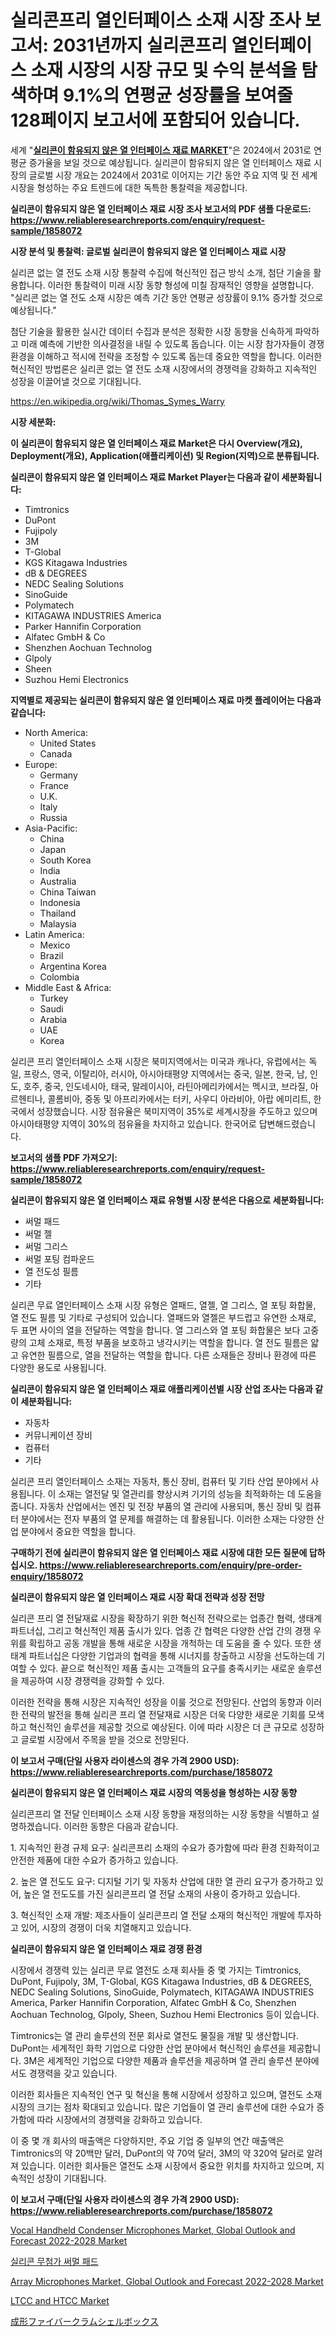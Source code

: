 <p><h1>실리콘프리 열인터페이스 소재 시장 조사 보고서: 2031년까지 실리콘프리 열인터페이스 소재 시장의 시장 규모 및 수익 분석을 탐색하며 9.1%의 연평균 성장률을 보여줄 128페이지 보고서에 포함되어 있습니다.</h1></p><p>세계 "<strong><a href="https://www.reliableresearchreports.com/silicone-free-thermal-interface-materials-r1858072">실리콘이 함유되지 않은 열 인터페이스 재료 MARKET</a></strong>"은 2024에서 2031로 연평균 증가율을 보일 것으로 예상됩니다. 실리콘이 함유되지 않은 열 인터페이스 재료 시장의 글로벌 시장 개요는 2024에서 2031로 이어지는 기간 동안 주요 지역 및 전 세계 시장을 형성하는 주요 트렌드에 대한 독특한 통찰력을 제공합니다.</p>
<p><strong>실리콘이 함유되지 않은 열 인터페이스 재료 시장 조사 보고서의 PDF 샘플 다운로드: <a href="https://www.reliableresearchreports.com/enquiry/request-sample/1858072">https://www.reliableresearchreports.com/enquiry/request-sample/1858072</a></strong></p>
<p><strong>시장 분석 및 통찰력: 글로벌 실리콘이 함유되지 않은 열 인터페이스 재료 시장</strong></p>
<p><p>실리콘 없는 열 전도 소재 시장 통찰력 수집에 혁신적인 접근 방식 소개, 첨단 기술을 활용합니다. 이러한 통찰력이 미래 시장 동향 형성에 미칠 잠재적인 영향을 설명합니다. "실리콘 없는 열 전도 소재 시장은 예측 기간 동안 연평균 성장률이 9.1% 증가할 것으로 예상됩니다."</p><p>첨단 기술을 활용한 실시간 데이터 수집과 분석은 정확한 시장 동향을 신속하게 파악하고 미래 예측에 기반한 의사결정을 내릴 수 있도록 돕습니다. 이는 시장 참가자들이 경쟁 환경을 이해하고 적시에 전략을 조정할 수 있도록 돕는데 중요한 역할을 합니다. 이러한 혁신적인 방법론은 실리콘 없는 열 전도 소재 시장에서의 경쟁력을 강화하고 지속적인 성장을 이끌어낼 것으로 기대됩니다.</p></p>
<p><a href="%7CAUTHORITHY_DOMAIN_URL%7C">https://en.wikipedia.org/wiki/Thomas_Symes_Warry</a></p>
<p><strong>시장 세분화:</strong></p>
<p><strong>이 실리콘이 함유되지 않은 열 인터페이스 재료 Market은 다시 Overview(개요), Deployment(개요), Application(애플리케이션) 및 Region(지역)으로 분류됩니다.</strong></p>
<p><strong>실리콘이 함유되지 않은 열 인터페이스 재료 Market Player는 다음과 같이 세분화됩니다:</strong></p>
<p><ul><li>Timtronics</li><li>DuPont</li><li>Fujipoly</li><li>3M</li><li>T-Global</li><li>KGS Kitagawa Industries</li><li>dB & DEGREES</li><li>NEDC Sealing Solutions</li><li>SinoGuide</li><li>Polymatech</li><li>KITAGAWA INDUSTRIES America</li><li>Parker Hannifin Corporation</li><li>Alfatec GmbH & Co</li><li>Shenzhen Aochuan Technolog</li><li>Glpoly</li><li>Sheen</li><li>Suzhou Hemi Electronics</li></ul></p>
<p><strong>지역별로 제공되는 실리콘이 함유되지 않은 열 인터페이스 재료 마켓 플레이어는 다음과 같습니다:</strong></p>
<p><ul>
    <li>
        North America:
        <ul>
            <li>United States</li>
            <li>Canada</li>
        </ul>
    </li>
    <li>
        Europe:
        <ul>
            <li>Germany</li>
            <li>France</li>
            <li>U.K.</li>
            <li>Italy</li>
            <li>Russia</li>
        </ul>
    </li>
    <li>
        Asia-Pacific:
        <ul>
            <li>China</li>
            <li>Japan</li>
            <li>South Korea</li>
            <li>India</li>
            <li>Australia</li>
            <li>China Taiwan</li>
            <li>Indonesia</li>
            <li>Thailand</li>
            <li>Malaysia</li>
        </ul>
    </li>
    <li>
        Latin America:
        <ul>
            <li>Mexico</li>
            <li>Brazil</li>
            <li>Argentina Korea</li>
            <li>Colombia</li>
        </ul>
    </li>
    <li>
        Middle East & Africa:
        <ul>
            <li>Turkey</li>
            <li>Saudi</li>
            <li>Arabia</li>
            <li>UAE</li>
            <li>Korea</li>
        </ul>
    </li>
    </ul></p>
<p><p>실리콘 프리 열인터페이스 소재 시장은 북미지역에서는 미국과 캐나다, 유럽에서는 독일, 프랑스, 영국, 이탈리아, 러시아, 아시아태평양 지역에서는 중국, 일본, 한국, 남, 인도, 호주, 중국, 인도네시아, 태국, 말레이시아, 라틴아메리카에서는 멕시코, 브라질, 아르헨티나, 콜롬비아, 중동 및 아프리카에서는 터키, 사우디 아라비아, 아랍 에미리트, 한국에서 성장했습니다. 시장 점유율은 북미지역이 35%로 세계시장을 주도하고 있으며 아시아태평양 지역이 30%의 점유율을 차지하고 있습니다. 한국어로 답변해드렸습니다.</p></p>
<p><strong>보고서의 샘플 PDF 가져오기: <a href="https://www.reliableresearchreports.com/enquiry/request-sample/1858072">https://www.reliableresearchreports.com/enquiry/request-sample/1858072</a></strong></p>
<p><strong>실리콘이 함유되지 않은 열 인터페이스 재료 유형별 시장 분석은 다음으로 세분화됩니다:</strong></p>
<p><ul><li>써멀 패드</li><li>써멀 젤</li><li>써멀 그리스</li><li>써멀 포팅 컴파운드</li><li>열 전도성 필름</li><li>기타</li></ul></p>
<p><p>실리콘 무료 열인터페이스 소재 시장 유형은 열패드, 열젤, 열 그리스, 열 포팅 화합물, 열 전도 필름 및 기타로 구성되어 있습니다. 열패드와 열젤은 부드럽고 유연한 소재로, 두 표면 사이의 열을 전달하는 역할을 합니다. 열 그리스와 열 포팅 화합물은 보다 고중량의 고체 소재로, 특정 부품을 보호하고 냉각시키는 역할을 합니다. 열 전도 필름은 얇고 유연한 필름으로, 열을 전달하는 역할을 합니다. 다른 소재들은 장비나 환경에 따른 다양한 용도로 사용됩니다.</p></p>
<p><strong>실리콘이 함유되지 않은 열 인터페이스 재료 애플리케이션별 시장 산업 조사는 다음과 같이 세분화됩니다:</strong></p>
<p><ul><li>자동차</li><li>커뮤니케이션 장비</li><li>컴퓨터</li><li>기타</li></ul></p>
<p><p>실리콘 프리 열인터페이스 소재는 자동차, 통신 장비, 컴퓨터 및 기타 산업 분야에서 사용됩니다. 이 소재는 열전달 및 열관리를 향상시켜 기기의 성능을 최적화하는 데 도움을 줍니다. 자동차 산업에서는 엔진 및 전장 부품의 열 관리에 사용되며, 통신 장비 및 컴퓨터 분야에서는 전자 부품의 열 문제를 해결하는 데 활용됩니다. 이러한 소재는 다양한 산업 분야에서 중요한 역할을 합니다.</p></p>
<p><strong>구매하기 전에 실리콘이 함유되지 않은 열 인터페이스 재료 시장에 대한 모든 질문에 답하십시오. <a href="https://www.reliableresearchreports.com/enquiry/pre-order-enquiry/1858072">https://www.reliableresearchreports.com/enquiry/pre-order-enquiry/1858072</a></strong></p>
<p><strong>실리콘이 함유되지 않은 열 인터페이스 재료 시장 확대 전략과 성장 전망</strong></p>
<p><p>실리콘 프리 열 전달재료 시장을 확장하기 위한 혁신적 전략으로는 업종간 협력, 생태계 파트너십, 그리고 혁신적인 제품 출시가 있다. 업종 간 협력은 다양한 산업 간의 경쟁 우위를 확립하고 공동 개발을 통해 새로운 시장을 개척하는 데 도움을 줄 수 있다. 또한 생태계 파트너십은 다양한 기업과의 협력을 통해 시너지를 창출하고 시장을 선도하는데 기여할 수 있다. 끝으로 혁신적인 제품 출시는 고객들의 요구를 충족시키는 새로운 솔루션을 제공하여 시장 경쟁력을 강화할 수 있다.</p><p>이러한 전략을 통해 시장은 지속적인 성장을 이룰 것으로 전망된다. 산업의 동향과 이러한 전략의 발전을 통해 실리콘 프리 열 전달재료 시장은 더욱 다양한 새로운 기회를 모색하고 혁신적인 솔루션을 제공할 것으로 예상된다. 이에 따라 시장은 더 큰 규모로 성장하고 글로벌 시장에서 주목을 받을 것으로 전망된다.</p></p>
<p><strong>이 보고서 구매(단일 사용자 라이센스의 경우 가격 2900 USD): <a href="https://www.reliableresearchreports.com/purchase/1858072">https://www.reliableresearchreports.com/purchase/1858072</a></strong></p>
<p><strong>실리콘이 함유되지 않은 열 인터페이스 재료 시장의 역동성을 형성하는 시장 동향</strong></p>
<p><p>실리콘프리 열 전달 인터페이스 소재 시장 동향을 재정의하는 시장 동향을 식별하고 설명하겠습니다. 이러한 동향은 다음과 같습니다.</p><p>1. 지속적인 환경 규제 요구: 실리콘프리 소재의 수요가 증가함에 따라 환경 친화적이고 안전한 제품에 대한 수요가 증가하고 있습니다.</p><p>2. 높은 열 전도도 요구: 디지털 기기 및 자동차 산업에 대한 열 관리 요구가 증가하고 있어, 높은 열 전도도를 가진 실리콘프리 열 전달 소재의 사용이 증가하고 있습니다.</p><p>3. 혁신적인 소재 개발: 제조사들이 실리콘프리 열 전달 소재의 혁신적인 개발에 투자하고 있어, 시장의 경쟁이 더욱 치열해지고 있습니다.</p></p>
<p><strong>실리콘이 함유되지 않은 열 인터페이스 재료 경쟁 환경</strong></p>
<p><p>시장에서 경쟁력 있는 실리콘 무료 열전도 소재 회사들 중 몇 가지는 Timtronics, DuPont, Fujipoly, 3M, T-Global, KGS Kitagawa Industries, dB & DEGREES, NEDC Sealing Solutions, SinoGuide, Polymatech, KITAGAWA INDUSTRIES America, Parker Hannifin Corporation, Alfatec GmbH & Co, Shenzhen Aochuan Technolog, Glpoly, Sheen, Suzhou Hemi Electronics 등이 있습니다.</p><p>Timtronics는 열 관리 솔루션의 전문 회사로 열전도 물질을 개발 및 생산합니다. DuPont는 세계적인 화학 기업으로 다양한 산업 분야에서 혁신적인 솔루션을 제공합니다. 3M은 세계적인 기업으로 다양한 제품과 솔루션을 제공하며 열 관리 솔루션 분야에서도 경쟁력을 갖고 있습니다.</p><p>이러한 회사들은 지속적인 연구 및 혁신을 통해 시장에서 성장하고 있으며, 열전도 소재 시장의 크기는 점차 확대되고 있습니다. 많은 기업들이 열 관리 솔루션에 대한 수요가 증가함에 따라 시장에서의 경쟁력을 강화하고 있습니다.</p><p>이 중 몇 개 회사의 매출액은 다양하지만, 주요 기업 중 일부의 연간 매출액은 Timtronics의 약 20백만 달러, DuPont의 약 70억 달러, 3M의 약 320억 달러로 알려져 있습니다. 이러한 회사들은 열전도 소재 시장에서 중요한 위치를 차지하고 있으며, 지속적인 성장이 기대됩니다.</p></p>
<p><strong>이 보고서 구매(단일 사용자 라이센스의 경우 가격 2900 USD): <a href="https://www.reliableresearchreports.com/purchase/1858072">https://www.reliableresearchreports.com/purchase/1858072</a></strong></p>
<p><p><a href="https://issuu.com/reportprime-2/docs/vocal-handheld-condenser-microphone_d8d11935dc48de">Vocal Handheld Condenser Microphones Market, Global Outlook and Forecast 2022-2028 Market</a></p><p><a href="https://github.com/LuckeyCorbin/Market-Research-Report-List-2/blob/main/7014422108059.md">실리콘 무첨가 써멀 패드</a></p><p><a href="https://issuu.com/reportprime-2/docs/array-microphones-market-global-out_7cb1aac5567475">Array Microphones Market, Global Outlook and Forecast 2022-2028 Market</a></p><p><a href="https://github.com/vimar16th/Market-Research-Report-List-6/blob/main/ltcc-and-htcc-market.md">LTCC and HTCC Market</a></p><p><a href="https://github.com/TerrellConn/Market-Research-Report-List-3/blob/main/227304687248.md">成形ファイバークラムシェルボックス</a></p></p>